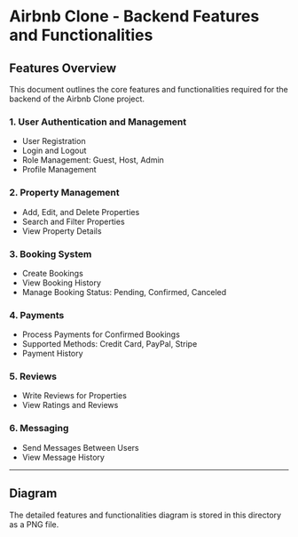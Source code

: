 # Airbnb Clone - Backend Features and Functionalities

## Features Overview
This document outlines the core features and functionalities required for the backend of the Airbnb Clone project.

### 1. User Authentication and Management
- User Registration
- Login and Logout
- Role Management: Guest, Host, Admin
- Profile Management

### 2. Property Management
- Add, Edit, and Delete Properties
- Search and Filter Properties
- View Property Details

### 3. Booking System
- Create Bookings
- View Booking History
- Manage Booking Status: Pending, Confirmed, Canceled

### 4. Payments
- Process Payments for Confirmed Bookings
- Supported Methods: Credit Card, PayPal, Stripe
- Payment History

### 5. Reviews
- Write Reviews for Properties
- View Ratings and Reviews

### 6. Messaging
- Send Messages Between Users
- View Message History

---

## Diagram
The detailed features and functionalities diagram is stored in this directory as a PNG file.
